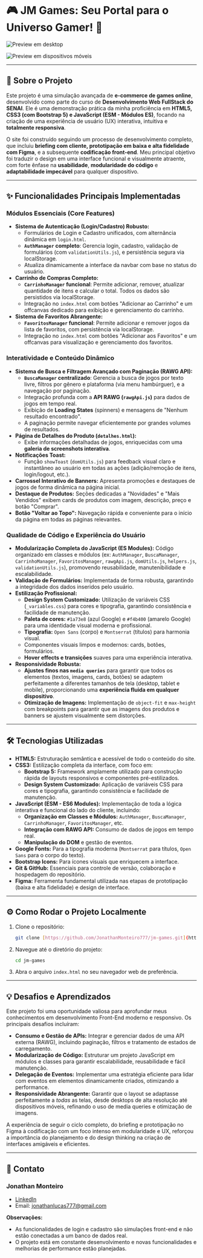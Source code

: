 # 🎮 JM Games: Seu Portal para o Universo Gamer! 🚀

![Preview em desktop](/img/preview-desktop.jpeg)

![Preview em dispositivos móveis](/img/preview-mobile.png)

---

## 📄 Sobre o Projeto

Este projeto é uma simulação avançada de **e-commerce de games online**, desenvolvido como parte do curso de **Desenvolvimento Web FullStack do SENAI**. Ele é uma demonstração prática da minha proficiência em **HTML5, CSS3 (com Bootstrap 5) e JavaScript (ESM - Módulos ES)**, focando na criação de uma experiência de usuário (UX) interativa, intuitiva e **totalmente responsiva**.

O site foi construído seguindo um processo de desenvolvimento completo, que incluiu **briefing com cliente, prototipação em baixa e alta fidelidade com Figma**, e a subsequente **codificação front-end**. Meu principal objetivo foi traduzir o design em uma interface funcional e visualmente atraente, com forte ênfase na **usabilidade**, **modularidade do código** e **adaptabilidade impecável** para qualquer dispositivo.

---

## ✨ Funcionalidades Principais Implementadas

### Módulos Essenciais (Core Features)

- **Sistema de Autenticação (Login/Cadastro) Robusto:**
  - Formulários de Login e Cadastro unificados, com alternância dinâmica em `login.html`.
  - **`AuthManager` completo**: Gerencia login, cadastro, validação de formulários (com `validationUtils.js`), e persistência segura via localStorage.
  - Atualiza dinamicamente a interface da navbar com base no status do usuário.
- **Carrinho de Compras Completo:**
  - **`CarrinhoManager` funcional**: Permite adicionar, remover, atualizar quantidade de itens e calcular o total. Todos os dados são persistidos via localStorage.
  - Integração no `index.html` com botões "Adicionar ao Carrinho" e um offcanvas dedicado para exibição e gerenciamento do carrinho.
- **Sistema de Favoritos Abrangente:**
  - **`FavoritosManager` funcional**: Permite adicionar e remover jogos da lista de favoritos, com persistência via localStorage.
  - Integração no `index.html` com botões "Adicionar aos Favoritos" e um offcanvas para visualização e gerenciamento dos favoritos.

### Interatividade e Conteúdo Dinâmico

- **Sistema de Busca e Filtragem Avançado com Paginação (RAWG API):**
  - **`BuscaManager` centralizado**: Gerencia a busca de jogos por texto livre, filtros por gênero e plataforma (via menu hambúrguer), e a navegação por paginação.
  - Integração profunda com a **API RAWG (`rawgApi.js`)** para dados de jogos em tempo real.
  - Exibição de **Loading States** (spinners) e mensagens de "Nenhum resultado encontrado".
  - A paginação permite navegar eficientemente por grandes volumes de resultados.
- **Página de Detalhes do Produto (`detalhes.html`):**
  - Exibe informações detalhadas de jogos, enriquecidas com uma **galeria de screenshots interativa**.
- **Notificações Toast:**
  - Função `showToast` (`domUtils.js`) para feedback visual claro e instantâneo ao usuário em todas as ações (adição/remoção de itens, login/logout, etc.).
- **Carrossel Interativo de Banners:** Apresenta promoções e destaques de jogos de forma dinâmica na página inicial.
- **Destaque de Produtos:** Seções dedicadas a "Novidades" e "Mais Vendidos" exibem cards de produtos com imagem, descrição, preço e botão "Comprar".
- **Botão "Voltar ao Topo":** Navegação rápida e conveniente para o início da página em todas as páginas relevantes.

### Qualidade de Código e Experiência do Usuário

- **Modularização Completa do JavaScript (ES Modules):** Código organizado em classes e módulos (ex: `AuthManager`, `BuscaManager`, `CarrinhoManager`, `FavoritosManager`, `rawgApi.js`, `domUtils.js`, `helpers.js`, `validationUtils.js`), promovendo reusabilidade, manutenibilidade e escalabilidade.
- **Validação de Formulários:** Implementada de forma robusta, garantindo a integridade dos dados inseridos pelo usuário.
- **Estilização Profissional:**
  - **Design System Customizado:** Utilização de variáveis CSS (`_variables.css`) para cores e tipografia, garantindo consistência e facilidade de manutenção.
  - **Paleta de cores:** `#1a73e8` (azul Google) e `#f4b400` (amarelo Google) para uma identidade visual moderna e profissional.
  - **Tipografia:** `Open Sans` (corpo) e `Montserrat` (títulos) para harmonia visual.
  - Componentes visuais limpos e modernos: cards, botões, formulários.
  - **Hover effects e transições** suaves para uma experiência interativa.
- **Responsividade Robusta:**
  - **Ajustes finos nas `media queries`** para garantir que todos os elementos (textos, imagens, cards, botões) se adaptem perfeitamente a diferentes tamanhos de tela (desktop, tablet e mobile), proporcionando uma **experiência fluida em qualquer dispositivo**.
  - **Otimização de Imagens:** Implementação de `object-fit` e `max-height` com breakpoints para garantir que as imagens dos produtos e banners se ajustem visualmente sem distorções.

---

## 🛠️ Tecnologias Utilizadas

- **HTML5:** Estruturação semântica e acessível de todo o conteúdo do site.
- **CSS3:** Estilização completa da interface, com foco em:
  - **Bootstrap 5:** Framework amplamente utilizado para construção rápida de layouts responsivos e componentes pré-estilizados.
  - **Design System Customizado:** Aplicação de variáveis CSS para cores e tipografia, garantindo consistência e facilidade de manutenção.
- **JavaScript (ESM - ES6 Modules):** Implementação de toda a lógica interativa e funcional do lado do cliente, incluindo:
  - **Organização em Classes e Módulos:** `AuthManager`, `BuscaManager`, `CarrinhoManager`, `FavoritosManager`, etc.
  - **Integração com RAWG API:** Consumo de dados de jogos em tempo real.
  - **Manipulação do DOM** e gestão de eventos.
- **Google Fonts:** Para a tipografia moderna (`Montserrat` para títulos, `Open Sans` para o corpo do texto).
- **Bootstrap Icons:** Para ícones visuais que enriquecem a interface.
- **Git & GitHub:** Essenciais para controle de versão, colaboração e hospedagem do repositório.
- **Figma:** Ferramenta fundamental utilizada nas etapas de prototipação (baixa e alta fidelidade) e design de interface.

---

## ⚙️ Como Rodar o Projeto Localmente

1. Clone o repositório:

    ```bash
    git clone [https://github.com/JonathanMonteiro777/jm-games.git](https://github.com/JonathanMonteiro777/jm-games.git)
    ```

2. Navegue até o diretório do projeto:

    ```bash
    cd jm-games
    ```

3. Abra o arquivo `index.html` no seu navegador web de preferência.

---

## 💡 Desafios e Aprendizados

Este projeto foi uma oportunidade valiosa para aprofundar meus conhecimentos em desenvolvimento Front-End moderno e responsivo. Os principais desafios incluíram:

- **Consumo e Gestão de APIs:** Integrar e gerenciar dados de uma API externa (RAWG), incluindo paginação, filtros e tratamento de estados de carregamento.
- **Modularização de Código:** Estruturar um projeto JavaScript em módulos e classes para garantir escalabilidade, reusabilidade e fácil manutenção.
- **Delegação de Eventos:** Implementar uma estratégia eficiente para lidar com eventos em elementos dinamicamente criados, otimizando a performance.
- **Responsividade Abrangente:** Garantir que o layout se adaptasse perfeitamente a *todas* as telas, desde desktops de alta resolução até dispositivos móveis, refinando o uso de media queries e otimização de imagens.

A experiência de seguir o ciclo completo, do briefing e prototipação no Figma à codificação com um foco intenso em modularidade e UX, reforçou a importância do planejamento e do design thinking na criação de interfaces amigáveis e eficientes.

---

## 📧 Contato

### Jonathan Monteiro

- [LinkedIn](https://www.linkedin.com/in/jonathan-lucas-34684a1a4)
- Email: <jonathanlucas777@gmail.com>

**Observações:**

- As funcionalidades de login e cadastro são simulações front-end e não estão conectadas a um banco de dados real.
- O projeto está em constante desenvolvimento e novas funcionalidades e melhorias de performance estão planejadas.
